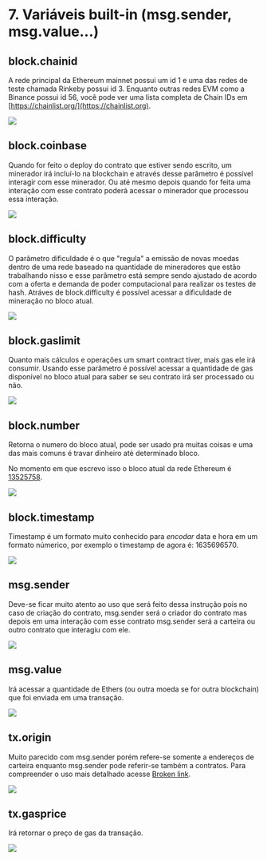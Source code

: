 # 7. Variáveis built-in (msg.sender, msg.value...)

## block.chainid

A rede principal da Ethereum mainnet possui um id 1 e uma das redes de teste chamada Rinkeby possui id 3. Enquanto outras redes EVM como a Binance possui id 56, você pode ver uma lista completa de Chain IDs em [https://chainlist.org/](https://chainlist.org).

![](<../.gitbook/assets/image (99).png>)

## block.coinbase

Quando for feito o deploy do contrato que estiver sendo escrito, um minerador irá incluí-lo na blockchain e através desse parâmetro é possível interagir com esse minerador. Ou até mesmo depois quando for feita uma interação com esse contrato poderá acessar o minerador que processou essa interação.

![](<../.gitbook/assets/image (15).png>)

## block.difficulty

O parâmetro dificuldade é o que "regula" a emissão de novas moedas dentro de uma rede baseado na quantidade de mineradores que estão trabalhando nisso e esse parâmetro está sempre sendo ajustado de acordo com a oferta e demanda de poder computacional para realizar os testes de hash. Atráves de block.difficulty é possível acessar a dificuldade de mineração no bloco atual.

![](<../.gitbook/assets/image (103).png>)

## block.gaslimit

Quanto mais cálculos e operações um smart contract tiver, mais gas ele irá consumir. Usando esse parâmetro é possível acessar a quantidade de gas disponível no bloco atual para saber se seu contrato irá ser processado ou não.

![](<../.gitbook/assets/image (34).png>)

## block.number

Retorna o numero do bloco atual, pode ser usado pra muitas coisas e uma das mais comuns é travar dinheiro até determinado bloco.

No momento em que escrevo isso o bloco atual da rede Ethereum é [13525758](https://etherscan.io/block/13525758).

![](<../.gitbook/assets/image (75).png>)

## block.timestamp

Timestamp é um formato muito conhecido para _encodar_ data e hora em um formato númerico, por exemplo o timestamp de agora é: 1635696570.

![](../.gitbook/assets/image.png)

## msg.sender

Deve-se ficar muito atento ao uso que será feito dessa instrução pois no caso de criação do contrato, msg.sender será o criador do contrato mas depois em uma interação com esse contrato msg.sender será a carteira ou outro contrato que interagiu com ele.

![](<../.gitbook/assets/image (105).png>)

## msg.value

Irá acessar a quantidade de Ethers (ou outra moeda se for outra blockchain) que foi enviada em uma transação.

![](<../.gitbook/assets/image (101).png>)

## tx.origin

Muito parecido com msg.sender porém refere-se somente a endereços de carteira enquanto msg.sender pode referir-se também a contratos. Para compreender o uso mais detalhado acesse [Broken link](broken-reference "mention").

![](<../.gitbook/assets/image (62).png>)

## tx.gasprice

Irá retornar o preço de gas da transação.

![](<../.gitbook/assets/image (31).png>)



